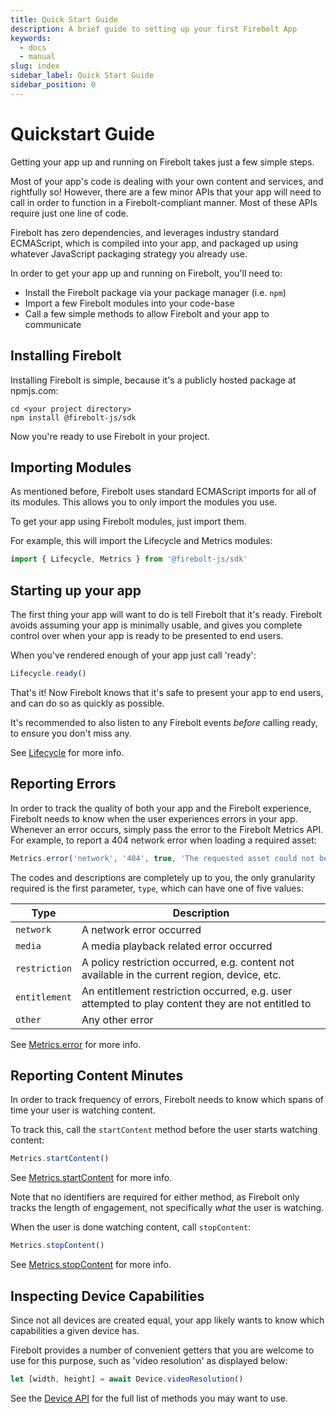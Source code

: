 ```yaml
---
title: Quick Start Guide
description: A brief guide to setting up your first Firebolt App
keywords:
  - docs
  - manual
slug: index
sidebar_label: Quick Start Guide
sidebar_position: 0
---
```




# Quickstart Guide
Getting your app up and running on Firebolt takes just a few simple steps.

Most of your app's code is dealing with your own content and services, and rightfully so! However, there are a few minor APIs that your app will need to call in order to function in a Firebolt-compliant manner. Most of these APIs require just one line of code.

Firebolt has zero dependencies, and leverages industry standard ECMAScript, which is compiled into your app, and packaged up using whatever JavaScript packaging strategy you already use.

In order to get your app up and running on Firebolt, you'll need to:

- Install the Firebolt package via your package manager (i.e. `npm`)
- Import a few Firebolt modules into your code-base
- Call a few simple methods to allow Firebolt and your app to communicate

## Installing Firebolt
Installing Firebolt is simple, because it's a publicly hosted package at npmjs.com:

```
cd <your project directory>
npm install @firebolt-js/sdk
```

Now you're ready to use Firebolt in your project.

## Importing Modules
As mentioned before, Firebolt uses standard ECMAScript imports for all of its modules. This allows you to only import the modules you use.

To get your app using Firebolt modules, just import them.

For example, this will import the Lifecycle and Metrics modules:

```javascript
import { Lifecycle, Metrics } from '@firebolt-js/sdk'
```

## Starting up your app
The first thing your app will want to do is tell Firebolt that it's ready. Firebolt avoids assuming your app is minimally usable, and gives you complete control over when your app is ready to be presented to end users.

When you've rendered enough of your app just call 'ready':

```javascript
Lifecycle.ready()
```

That's it! Now Firebolt knows that it's safe to present your app to end users, and can do so as quickly as possible.

It's recommended to also listen to any Firebolt events _before_ calling ready, to ensure you don't miss any.

See [Lifecycle](/api/Lifecycle/#ready) for more info.

## Reporting Errors
In order to track the quality of both your app and the Firebolt experience, Firebolt needs to know when the user experiences errors in your app. Whenever an error occurs, simply pass the error to the Firebolt Metrics API. For example, to report a 404 network error when loading a required asset:

```javascript
Metrics.error('network', '404', true, 'The requested asset could not be found')
```

The codes and descriptions are completely up to you, the only granularity required is the first parameter, `type`, which can have one of five values:

| Type | Description |
|------|-------------|
|`network` | A network error occurred |
| `media` | A media playback related error occurred |
| `restriction` | A policy restriction occurred, e.g. content not available in the current region, device, etc. |
| `entitlement` | An entitlement restriction occurred, e.g. user attempted to play content they are not entitled to |
| `other` | Any other error |

See [Metrics.error](/api/Metrics/#error) for more info.

## Reporting Content Minutes
In order to track frequency of errors, Firebolt needs to know which spans of time your user is watching content.

To track this, call the `startContent` method before the user starts watching content:

```javascript
Metrics.startContent()
```

See [Metrics.startContent](/api/Metrics/#startcontent) for more info.

Note that no identifiers are required for either method, as Firebolt only tracks the length of engagement, not specifically _what_ the user is watching.

When the user is done watching content, call `stopContent`:

```javascript
Metrics.stopContent()
```

See [Metrics.stopContent](/api/Metrics/#stopcontent) for more info.

## Inspecting Device Capabilities
Since not all devices are created equal, your app likely wants to know which capabilities a given device has.

Firebolt provides a number of convenient getters that you are welcome to use for this purpose, such as 'video resolution' as displayed below:

```javascript
let [width, height] = await Device.videoResolution()
```

See the [Device API](/api/Device/) for the full list of methods you may want to use.
